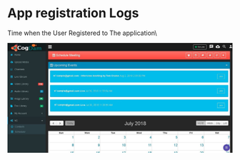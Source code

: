 # App registration Logs

Time when the User Registered to The application\

![](../.gitbook/assets/image%20%28120%29.png)

